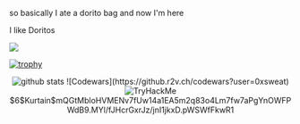 so basically I ate a dorito bag and now I'm here

I like Doritos

![](https://komarev.com/ghpvc/?username=0xsweat&label=PROFILE+VIEWS)

[![trophy](https://github-profile-trophy.vercel.app/?username=0xsweat&theme=radical)](https://github.com/ryo-ma/github-profile-trophy)
<p align="center"><img src="https://github-readme-stats.vercel.app/api/top-langs/?username=0xsweat&theme=monokai&date_format=M%20j%5B%2C%20Y%5D&background=000000F1&hide_border=false&include_all_commits=true&count_private=true&layout=compact" alt="github stats">
![Codewars](https://github.r2v.ch/codewars?user=0xsweat)
<br>
<img src="https://tryhackme-badges.s3.amazonaws.com/0xsweat.png" alt="TryHackMe">
$6$Kurtain$mQGtMbloHVMENv7fUw14a1EA5m2q83o4Lm7fw7aPgYnOWFPWdB9.MYl/fJHcrGxrJz/jnI1jkxD.pWSWfFkwR1
